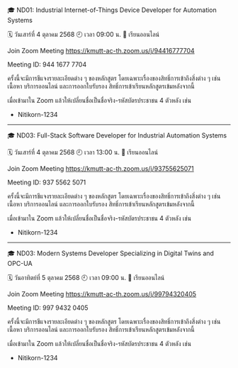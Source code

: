 🎓 ND01: Industrial Internet-of-Things Device Developer for Automation Systems

🗓 วันเสาร์ที่ 4 ตุลาคม 2568
🕘 เวลา 09:00 น.
📍 เรียนออนไลน์

Join Zoom Meeting
https://kmutt-ac-th.zoom.us/j/94416777704

Meeting ID: 944 1677 7704

ครั้งนี้จะมีการชีแจงรายละเอียดต่าง ๆ ของหลักสูตร โดยเฉพาะเรื่องของสิทธิ์การเข้าถึงสิ่งต่าง ๆ เช่น เนื้อหา บริการออนไลน์ และการออกใบรับรอง สิทธิ์การเข้าเรียนหลักสูตรเข้มหลังจากนี้

เมื่อเข้ามาใน Zoom แล้วให้เปลี่ยนชื่อเป็นชื่อจริง-รหัสบัตรประชาชน 4 ตัวหลัง เช่น
- Nitikorn-1234

-------------------------------------------

🎓 ND03: Full-Stack Software Developer for Industrial Automation Systems

🗓 วันเสาร์ที่ 4 ตุลาคม 2568
🕘 เวลา 13:00 น.
📍 เรียนออนไลน์

Join Zoom Meeting
https://kmutt-ac-th.zoom.us/j/93755625071

Meeting ID: 937 5562 5071

ครั้งนี้จะมีการชีแจงรายละเอียดต่าง ๆ ของหลักสูตร โดยเฉพาะเรื่องของสิทธิ์การเข้าถึงสิ่งต่าง ๆ เช่น เนื้อหา บริการออนไลน์ และการออกใบรับรอง สิทธิ์การเข้าเรียนหลักสูตรเข้มหลังจากนี้

เมื่อเข้ามาใน Zoom แล้วให้เปลี่ยนชื่อเป็นชื่อจริง-รหัสบัตรประชาชน 4 ตัวหลัง เช่น
- Nitikorn-1234

-------------------------------------------

🎓 ND03: Modern Systems Developer Specializing in Digital Twins and OPC-UA

🗓 วันอาทิตย์ที่ 5 ตุลาคม 2568
🕘 เวลา 09:00 น.
📍 เรียนออนไลน์

Join Zoom Meeting
https://kmutt-ac-th.zoom.us/j/99794320405

Meeting ID: 997 9432 0405

ครั้งนี้จะมีการชีแจงรายละเอียดต่าง ๆ ของหลักสูตร โดยเฉพาะเรื่องของสิทธิ์การเข้าถึงสิ่งต่าง ๆ เช่น เนื้อหา บริการออนไลน์ และการออกใบรับรอง สิทธิ์การเข้าเรียนหลักสูตรเข้มหลังจากนี้

เมื่อเข้ามาใน Zoom แล้วให้เปลี่ยนชื่อเป็นชื่อจริง-รหัสบัตรประชาชน 4 ตัวหลัง เช่น
- Nitikorn-1234
